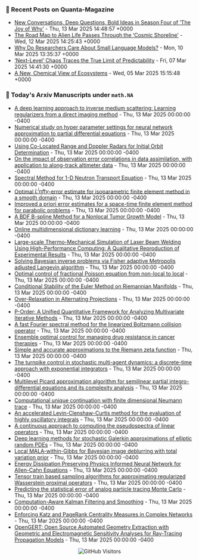 ### 📝 Recent Posts on Quanta-Magazine
<!-- quanta starts -->
* <a href="https://www.quantamagazine.org/new-conversations-deep-questions-bold-ideas-in-season-four-of-the-joy-of-why-20250313/">New Conversations, Deep Questions, Bold Ideas in Season Four of ‘The Joy of Why’</a> - Thu, 13 Mar 2025 14:48:57 +0000
* <a href="https://www.quantamagazine.org/the-road-map-to-alien-life-passes-through-the-cosmic-shoreline-20250312/">The Road Map to Alien Life Passes Through the ‘Cosmic Shoreline’</a> - Wed, 12 Mar 2025 14:25:43 +0000
* <a href="https://www.quantamagazine.org/why-do-researchers-care-about-small-language-models-20250310/">Why Do Researchers Care About Small Language Models?</a> - Mon, 10 Mar 2025 13:35:37 +0000
* <a href="https://www.quantamagazine.org/next-level-chaos-traces-the-true-limit-of-predictability-20250307/">‘Next-Level’ Chaos Traces the True Limit of Predictability</a> - Fri, 07 Mar 2025 14:41:30 +0000
* <a href="https://www.quantamagazine.org/a-new-chemical-view-of-ecosystems-20250305/">A New, Chemical View of Ecosystems</a> - Wed, 05 Mar 2025 15:15:48 +0000
<!-- quanta ends -->


### 📝 Today's Arxiv Manuscripts under ``math.NA``
<!-- arxiv-math-na starts -->
* <a href="https://arxiv.org/abs/2503.09021">A deep learning approach to inverse medium scattering: Learning regularizers from a direct imaging method</a> - Thu, 13 Mar 2025 00:00:00 -0400
* <a href="https://arxiv.org/abs/2503.09086">Numerical study on hyper parameter settings for neural network approximation to partial differential equations</a> - Thu, 13 Mar 2025 00:00:00 -0400
* <a href="https://arxiv.org/abs/2503.09135">Using Co-Located Range and Doppler Radars for Initial Orbit Determination</a> - Thu, 13 Mar 2025 00:00:00 -0400
* <a href="https://arxiv.org/abs/2503.09140">On the impact of observation error correlations in data assimilation, with application to along-track altimeter data</a> - Thu, 13 Mar 2025 00:00:00 -0400
* <a href="https://arxiv.org/abs/2503.09178">Spectral Method for 1-D Neutron Transport Equation</a> - Thu, 13 Mar 2025 00:00:00 -0400
* <a href="https://arxiv.org/abs/2503.09190">Optimal $L^infty$-error estimate for isoparametric finite element method in a smooth domain</a> - Thu, 13 Mar 2025 00:00:00 -0400
* <a href="https://arxiv.org/abs/2503.09229">Improved a priori error estimates for a space-time finite element method for parabolic problems</a> - Thu, 13 Mar 2025 00:00:00 -0400
* <a href="https://arxiv.org/abs/2503.09231">A BDF B-spline Method for a Nonlocal Tumor Growth Model</a> - Thu, 13 Mar 2025 00:00:00 -0400
* <a href="https://arxiv.org/abs/2503.09337">Online multidimensional dictionary learning</a> - Thu, 13 Mar 2025 00:00:00 -0400
* <a href="https://arxiv.org/abs/2503.09345">Large-scale Thermo-Mechanical Simulation of Laser Beam Welding Using High-Performance Computing: A Qualitative Reproduction of Experimental Results</a> - Thu, 13 Mar 2025 00:00:00 -0400
* <a href="https://arxiv.org/abs/2503.09374">Solving Bayesian inverse problems via Fisher adaptive Metropolis adjusted Langevin algorithm</a> - Thu, 13 Mar 2025 00:00:00 -0400
* <a href="https://arxiv.org/abs/2503.09386">Optimal control of fractional Poisson equation from non-local to local</a> - Thu, 13 Mar 2025 00:00:00 -0400
* <a href="https://arxiv.org/abs/2503.09434">Conditional Stability of the Euler Method on Riemannian Manifolds</a> - Thu, 13 Mar 2025 00:00:00 -0400
* <a href="https://arxiv.org/abs/2503.09469">Over-Relaxation in Alternating Projections</a> - Thu, 13 Mar 2025 00:00:00 -0400
* <a href="https://arxiv.org/abs/2503.09478">P-Order: A Unified Quantitative Framework for Analyzing Multivariate Iterative Methods</a> - Thu, 13 Mar 2025 00:00:00 -0400
* <a href="https://arxiv.org/abs/2503.09580">A fast Fourier spectral method for the linearized Boltzmann collision operator</a> - Thu, 13 Mar 2025 00:00:00 -0400
* <a href="https://arxiv.org/abs/2503.08927">Ensemble optimal control for managing drug resistance in cancer therapies</a> - Thu, 13 Mar 2025 00:00:00 -0400
* <a href="https://arxiv.org/abs/2503.09519">Simple and accurate approximations to the Riemann zeta function</a> - Thu, 13 Mar 2025 00:00:00 -0400
* <a href="https://arxiv.org/abs/2503.09549">The turnpike control in stochastic multi-agent dynamics: a discrete-time approach with exponential integrators</a> - Thu, 13 Mar 2025 00:00:00 -0400
* <a href="https://arxiv.org/abs/2205.09639">Multilevel Picard approximation algorithm for semilinear partial integro-differential equations and its complexity analysis</a> - Thu, 13 Mar 2025 00:00:00 -0400
* <a href="https://arxiv.org/abs/2402.13695">Computational unique continuation with finite dimensional Neumann trace</a> - Thu, 13 Mar 2025 00:00:00 -0400
* <a href="https://arxiv.org/abs/2404.11448">An accelerated Levin-Clenshaw-Curtis method for the evaluation of highly oscillatory integrals</a> - Thu, 13 Mar 2025 00:00:00 -0400
* <a href="https://arxiv.org/abs/2405.03285">A continuous approach to computing the pseudospectra of linear operators</a> - Thu, 13 Mar 2025 00:00:00 -0400
* <a href="https://arxiv.org/abs/2409.08063">Deep learning methods for stochastic Galerkin approximations of elliptic random PDEs</a> - Thu, 13 Mar 2025 00:00:00 -0400
* <a href="https://arxiv.org/abs/2409.09810">Local MALA-within-Gibbs for Bayesian image deblurring with total variation prior</a> - Thu, 13 Mar 2025 00:00:00 -0400
* <a href="https://arxiv.org/abs/2411.08760">Energy Dissipation Preserving Physics Informed Neural Network for Allen-Cahn Equations</a> - Thu, 13 Mar 2025 00:00:00 -0400
* <a href="https://arxiv.org/abs/2401.13125">Tensor train based sampling algorithms for approximating regularized Wasserstein proximal operators</a> - Thu, 13 Mar 2025 00:00:00 -0400
* <a href="https://arxiv.org/abs/2404.00315">Predicting the statistical error of analog particle tracing Monte Carlo</a> - Thu, 13 Mar 2025 00:00:00 -0400
* <a href="https://arxiv.org/abs/2405.08971">Computation-Aware Kalman Filtering and Smoothing</a> - Thu, 13 Mar 2025 00:00:00 -0400
* <a href="https://arxiv.org/abs/2409.02524">Enforcing Katz and PageRank Centrality Measures in Complex Networks</a> - Thu, 13 Mar 2025 00:00:00 -0400
* <a href="https://arxiv.org/abs/2501.06945">OpenGERT: Open Source Automated Geometry Extraction with Geometric and Electromagnetic Sensitivity Analyses for Ray-Tracing Propagation Models</a> - Thu, 13 Mar 2025 00:00:00 -0400
<!-- arxiv-math-na ends -->

<div align="center">
  
![GitHub Visitors](https://api.visitorbadge.io/api/visitors?path=https%3A%2F%2Fgithub.com%2Flowrank&label=profile%20views&labelColor=%231e1e2e&countColor=%23cba6f7)



</div>
